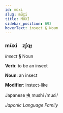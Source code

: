 ```yaml
---
id: müxi
slug: müxi
title: MÜXİ
sidebar_position: 693
hoverText: insect § Noun
---
```


### müxi&emsp;<span kind="abugida">ƶʄɋɟ</span>

*insect* **§** Noun

**Verb**: to be an insect

**Noun**: an insect

**Modifier**: instect-like

Japanese 虫 mushi /muɕi/

*Japonic Language Family*